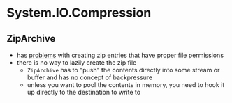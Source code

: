 # System.IO.Compression

## ZipArchive

- has [problems](https://github.com/dotnet/runtime/issues/17912) with creating zip entries that have proper file permissions
- there is no way to lazily create the zip file
  - `ZipArchive` has to "push" the contents directly into some stream or buffer and has no concept of backpressure
  - unless you want to pool the contents in memory, you need to hook it up directly to the destination to write to